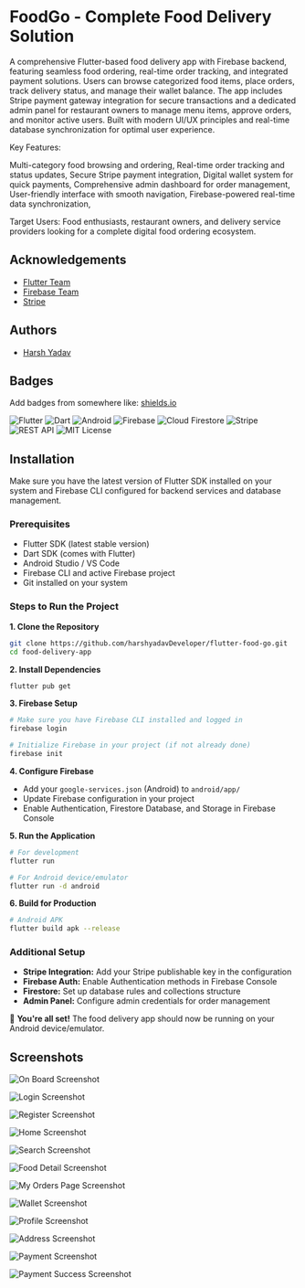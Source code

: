 
# FoodGo - Complete Food Delivery Solution
A comprehensive Flutter-based food delivery app with Firebase backend, featuring seamless food ordering, real-time order tracking, and integrated payment solutions. Users can browse categorized food items, place orders, track delivery status, and manage their wallet balance. The app includes Stripe payment gateway integration for secure transactions and a dedicated admin panel for restaurant owners to manage menu items, approve orders, and monitor active users. Built with modern UI/UX principles and real-time database synchronization for optimal user experience.

Key Features:

Multi-category food browsing and ordering,
Real-time order tracking and status updates,
Secure Stripe payment integration,
Digital wallet system for quick payments,
Comprehensive admin dashboard for order management,
User-friendly interface with smooth navigation,
Firebase-powered real-time data synchronization,

Target Users: Food enthusiasts, restaurant owners, and delivery service providers looking for a complete digital food ordering ecosystem.



## Acknowledgements

 - [Flutter Team](https://flutter.dev/)
 - [Firebase Team](https://firebase.google.com/)
 - [Stripe](https://stripe.com/in)


## Authors

- [Harsh Yadav](https://github.com/harshyadavDeveloper)


## Badges

Add badges from somewhere like: [shields.io](https://shields.io/)

![Flutter](https://img.shields.io/badge/Flutter-02569B?style=for-the-badge&logo=flutter&logoColor=white)
![Dart](https://img.shields.io/badge/Dart-0175C2?style=for-the-badge&logo=dart&logoColor=white)
![Android](https://img.shields.io/badge/Android-3DDC84?style=for-the-badge&logo=android&logoColor=white)
![Firebase](https://img.shields.io/badge/Firebase-039BE5?style=for-the-badge&logo=Firebase&logoColor=white)
![Cloud Firestore](https://img.shields.io/badge/Cloud%20Firestore-FFCA28?style=for-the-badge&logo=firebase&logoColor=black)
![Stripe](https://img.shields.io/badge/Stripe-626CD9?style=for-the-badge&logo=Stripe&logoColor=white)
![REST API](https://img.shields.io/badge/REST-API-02569B?style=for-the-badge)
![MIT License](https://img.shields.io/badge/License-MIT-green.svg?style=for-the-badge)


## Installation

Make sure you have the latest version of Flutter SDK installed on your system and Firebase CLI configured for backend services and database management.

### Prerequisites
- Flutter SDK (latest stable version)
- Dart SDK (comes with Flutter)
- Android Studio / VS Code
- Firebase CLI and active Firebase project
- Git installed on your system

### Steps to Run the Project

**1. Clone the Repository**
```bash
git clone https://github.com/harshyadavDeveloper/flutter-food-go.git
cd food-delivery-app
```

**2. Install Dependencies**
```bash
flutter pub get
```

**3. Firebase Setup**
```bash
# Make sure you have Firebase CLI installed and logged in
firebase login

# Initialize Firebase in your project (if not already done)
firebase init
```

**4. Configure Firebase**
- Add your `google-services.json` (Android) to `android/app/`
- Update Firebase configuration in your project
- Enable Authentication, Firestore Database, and Storage in Firebase Console

**5. Run the Application**
```bash
# For development
flutter run

# For Android device/emulator
flutter run -d android
```

**6. Build for Production**
```bash
# Android APK
flutter build apk --release
```

### Additional Setup
- **Stripe Integration:** Add your Stripe publishable key in the configuration
- **Firebase Auth:** Enable Authentication methods in Firebase Console  
- **Firestore:** Set up database rules and collections structure
- **Admin Panel:** Configure admin credentials for order management

🚀 **You're all set!** The food delivery app should now be running on your Android device/emulator.

## Screenshots
 ![On Board Screenshot](https://i.ibb.co/bM1CvZff/get-started.jpg)

![Login Screenshot](https://i.ibb.co/6LjgPCN/login.jpg)

![Register Screenshot](https://i.ibb.co/0VqsX1S8/sign-up.jpg)

![Home Screenshot](https://i.ibb.co/Pvs7Rc6H/home.jpg)

![Search Screenshot](https://i.ibb.co/PsjLG2fn/search.jpg)

![Food Detail Screenshot](https://i.ibb.co/jv64gcF4/detail.jpg)

![My Orders Page Screenshot](https://i.ibb.co/7JsgSWWs/orders.jpg)

![Wallet Screenshot](https://i.ibb.co/DP6KY081/wallet.jpg)

![Profile Screenshot](https://i.ibb.co/t1Hqdn2/profile.jpg)

![Address Screenshot](https://i.ibb.co/ZpQktW3y/address2.jpg)

![Payment Screenshot](https://i.ibb.co/5WH4F14G/payment.jpg)

![Payment Success Screenshot](https://i.ibb.co/0y6tqJTq/payment-success.jpg)




